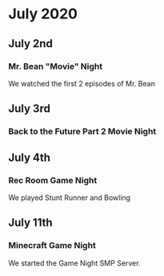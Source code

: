 # July 2020

## July 2nd
### Mr. Bean "Movie" Night
We watched the first 2 episodes of Mr. Bean

## July 3rd
### Back to the Future Part 2 Movie Night

## July 4th
### Rec Room Game Night
We played Stunt Runner and Bowling

## July 11th
### Minecraft Game Night
We started the Game Night SMP Server.
